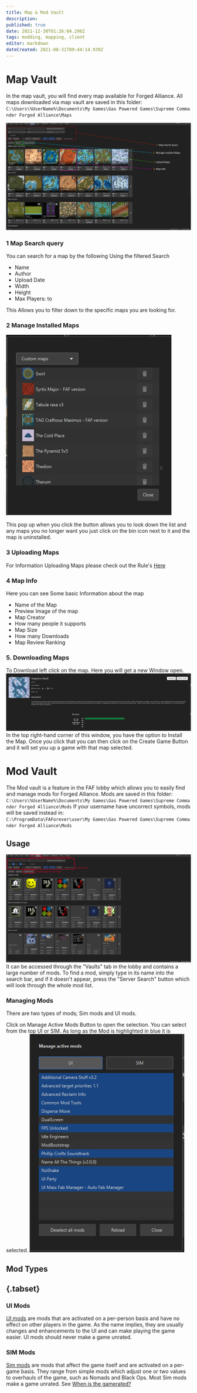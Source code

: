 ```yaml
---
title: Map & Mod Vault
description: 
published: true
date: 2021-12-30T01:26:04.296Z
tags: modding, mapping, client
editor: markdown
dateCreated: 2021-08-31T09:44:14.939Z
---
```


# Map Vault
In the map vault, you will find every map available for Forged Alliance. All maps downloaded via map vault are saved in this folder:
`C:\Users\%UserName%\Documents\My Games\Gas Powered Games\Supreme Commander Forged Alliance\Maps`

![mapvault.png](/mapvault.png)
### 1 Map Search query
You can search for a map by the following Using the filtered Search
- Name
- Author
- Upload Date
- Width
- Height
- Max Players: to

This Allows you to filter down to the specific maps you are looking for.
### 2 Manage Installed Maps
![installedmaps.png](/installedmaps.png)

This pop up when you click the button allows you to look down the list and any maps you no longer want you just click on the bin icon next to it and the map is uninstalled.
### 3 Uploading Maps
For Information Uploading Maps please check out the Rule's [Here](https://forums.faforever.com/viewtopic.php?f=2&t=17873)

### 4 Map Info
Here you can see Some basic Information about the map
- Name of the Map
- Preview Image of the map
- Map Creator
- How many people it supports
- Map Size
- How many Downloads
- Map Review Ranking
### 5. Downloading Maps
To Download left click on the map. Here you will get a new Window open.
![mappreview.png](/mappreview.png)
In the top right-hand corner of this window, you have the option to Install the Map. Once you click that you can then click on the Create Game Button and it will set you up a game with that map selected.
# Mod Vault
The Mod vault is a feature in the FAF lobby which allows you to easily find and manage mods for Forged Alliance. Mods are saved in this folder:
`C:\Users\%UserName%\Documents\My Games\Gas Powered Games\Supreme Commander Forged Alliance\Mods`
If your username have uncorrect symbols, mods will be saved instead in:
`C:\ProgramData\FAForever\user\My Games\Gas Powered Games\Supreme Commander Forged Alliance\Mods`
## Usage
![modvault.png](/modvault.png)
It can be accessed through the "Vaults" tab in the lobby and contains a large number of mods.
To find a mod, simply type in its name into the search bar, and if it doesn't appear, press the "Server Search" button which will look through the whole mod list.

### Managing Mods
There are two types of mods; Sim mods and UI mods.

Click on Manage Active Mods Button to open the selection.
You can select from the top UI or SIM. As long as the Mod is highlighted in blue it is selected.
![active-mod-manager.png](/active-mod-manager.png)

## Mod Types
## {.tabset}
### UI Mods

[UI mods](/Game-Modifications-(Mods)#UI-Mods) are mods that are activated on a per-person basis and have no effect on other players in the game. As the name implies, they are usually changes and enhancements to the UI and can make playing the game easier. UI mods should never make a game unrated.

### SIM Mods

[Sim mods](/Game-Modifications-(Mods)#Sim-Mods) are mods that affect the game itself and are activated on a per-game basis. They range from simple mods which adjust one or two values to overhauls of the game, such as Nomads and Black Ops. Most Sim mods make a game unrated. See [When is the gamerated?](/Rating-System#what-is-global-ranking)


